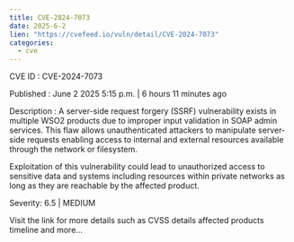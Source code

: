 ```yaml
---
title: CVE-2024-7073
date: 2025-6-2
lien: "https://cvefeed.io/vuln/detail/CVE-2024-7073"
categories:
  - cve
---
```


CVE ID : CVE-2024-7073

Published :  June 2
2025
5:15 p.m. | 6 hours
11 minutes ago

Description : A server-side request forgery (SSRF) vulnerability exists in multiple WSO2 products due to improper input validation in SOAP admin services. This flaw allows unauthenticated attackers to manipulate server-side requests
enabling access to internal and external resources available through the network or filesystem.

Exploitation of this vulnerability could lead to unauthorized access to sensitive data and systems
including resources within private networks
as long as they are reachable by the affected product.

Severity: 6.5 | MEDIUM

Visit the link for more details
such as CVSS details
affected products
timeline
and more...
